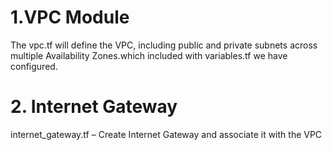 # 1.VPC Module

The vpc.tf will define the VPC, including public and private subnets across multiple Availability Zones.which included with variables.tf we have configured.

# 2. Internet Gateway

internet_gateway.tf – Create Internet Gateway and associate it with the VPC
